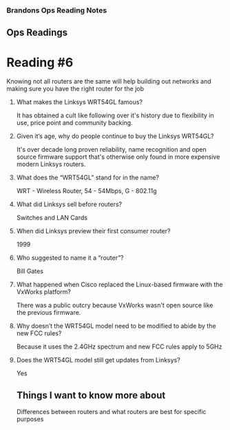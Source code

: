 ### Brandons Ops Reading Notes
## Ops Readings
# Reading #6

Knowing not all routers are the same will help building out networks and making sure you have the right router for the job

1. What makes the Linksys WRT54GL famous?

    It has obtained a cult like following over it's history due to flexibility in use, price point and community backing. 

2. Given it’s age, why do people continue to buy the Linksys WRT54GL?

    It's over decade long proven reliability, name recognition and open source firmware support that's otherwise only found in more expensive modern Linksys routers.

3. What does the “WRT54GL” stand for in the name?

    WRT - Wireless Router, 54 - 54Mbps, G - 802.11g

4. What did Linksys sell before routers?
  
    Switches and LAN Cards

5. When did Linksys preview their first consumer router?

    1999

6. Who suggested to name it a “router”?
  
    Bill Gates

7. What happened when Cisco replaced the Linux-based firmware with the VxWorks platform?
  
    There was a public outcry because VxWorks wasn't open source like the previous firmware. 

8. Why doesn’t the WRT54GL model need to be modified to abide by the new FCC rules?

    Because it uses the 2.4GHz spectrum and new FCC rules apply to 5GHz

9. Does the WRT54GL model still get updates from Linksys?

    Yes

   ## Things I want to know more about
   Differences between routers and what routers are best for specific purposes
